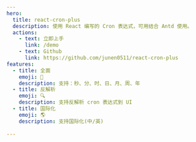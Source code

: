 ```yaml
---
hero:
  title: react-cron-plus
  description: 使用 React 编写的 Cron 表达式，可用结合 Antd 使用。
  actions:
    - text: 立即上手
      link: /demo
    - text: Github
      link: https://github.com/junen0511/react-cron-plus
features:
  - title: 全面
    emoji: 🚀
    description: 支持：秒、分、时、日、月、周、年
  - title: 反解析
    emoji: 🔍
    description: 支持反解析 cron 表达式到 UI
  - title: 国际化
    emoji: 🌎
    description: 支持国际化(中/英)
  
---
```

